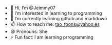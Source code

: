 - 👋 Hi, I’m @Jeimmy07 
- 👀 I’m interested in learning to programming 
- 🌱 I’m currently learning github and markdown 
- 📫 How to reach me: tao_toons@yahoo.es
- 😄 Pronouns: She
- ⚡ Fun fact: I am learning prrogramming

<!---
Jeimmy07/Jeimmy07 is a ✨ special ✨ repository because its `README.md` (this file) appears on your GitHub profile.
You can click the Preview link to take a look at your changes.
--->

